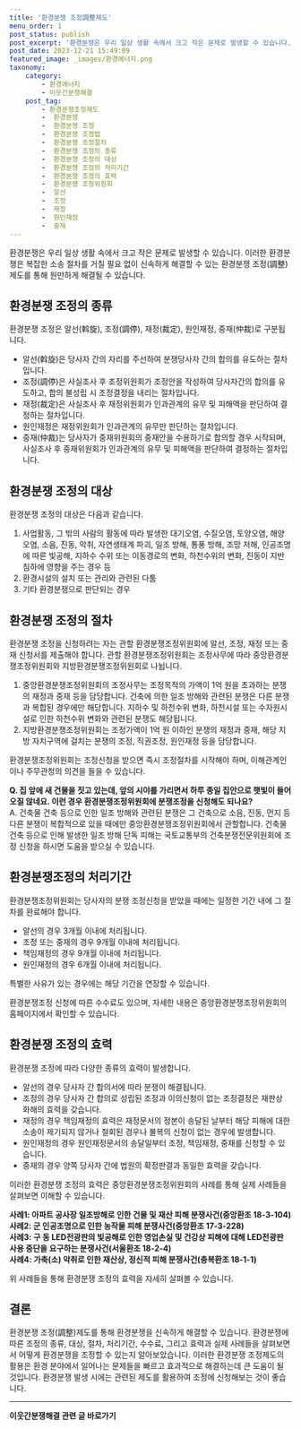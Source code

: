 ```yaml
---
title: '환경분쟁 조정調整제도'
menu_order: 1
post_status: publish
post_excerpt: '환경분쟁은 우리 일상 생활 속에서 크고 작은 문제로 발생할 수 있습니다. 이러한 환경분쟁은 복잡한 소송 절차를 거칠 필요 없이 신속하게 해결할 수 있는 환경분쟁 조정 調整 제도를 통해 원만하게 해결될 수 있습니다.'
post_date: 2023-12-21 15:49:09
featured_image: _images/환경에너지.png
taxonomy:
    category:
        - 환경에너지
        - 이웃간분쟁해결
    post_tag:
        - 환경분쟁조정제도
        -  환경분쟁
        -  환경분쟁 조정
        -  환경분쟁 조정법
        -  환경분쟁 조정절차
        -  환경분쟁 조정의 종류
        -  환경분쟁 조정의 대상
        -  환경분쟁 조정의 처리기간
        -  환경분쟁 조정의 효력
        -  환경분쟁 조정위원회
        -  알선
        -  조정
        -  재정
        -  원인재정
        -  중재
---
```



환경분쟁은 우리 일상 생활 속에서 크고 작은 문제로 발생할 수 있습니다. 이러한 환경분쟁은 복잡한 소송 절차를 거칠 필요 없이 신속하게 해결할 수 있는 환경분쟁 조정(調整)제도를 통해 원만하게 해결될 수 있습니다.

## 환경분쟁 조정의 종류

환경분쟁 조정은 알선(斡旋), 조정(調停), 재정(裁定), 원인재정, 중재(仲裁)로 구분됩니다.

- 알선(斡旋)은 당사자 간의 자리를 주선하여 분쟁당사자 간의 합의를 유도하는 절차입니다.
- 조정(調停)은 사실조사 후 조정위원회가 조정안을 작성하여 당사자간의 합의를 유도하고, 합의 불성립 시 조정결정을 내리는 절차입니다.
- 재정(裁定)은 사실조사 후 재정위원회가 인과관계의 유무 및 피해액을 판단하여 결정하는 절차입니다.
- 원인재정은 재정위원회가 인과관계의 유무만 판단하는 절차입니다.
- 중재(仲裁)는 당사자가 중재위원회의 중재안을 수용하기로 합의할 경우 시작되며, 사실조사 후 중재위원회가 인과관계의 유무 및 피해액을 판단하여 결정하는 절차입니다.

## 환경분쟁 조정의 대상

환경분쟁 조정의 대상은 다음과 같습니다.

1. 사업활동, 그 밖의 사람의 활동에 따라 발생한 대기오염, 수질오염, 토양오염, 해양오염, 소음, 진동, 악취, 자연생태계 파괴, 일조 방해, 통풍 방해, 조망 저해, 인공조명에 따른 빛공해, 지하수 수위 또는 이동경로의 변화, 하천수위의 변화, 진동이 지반침하에 영향을 주는 경우 등
2. 환경시설의 설치 또는 관리와 관련된 다툼
3. 기타 환경분쟁으로 판단되는 경우

## 환경분쟁 조정의 절차

환경분쟁 조정을 신청하려는 자는 관할 환경분쟁조정위원회에 알선, 조정, 재정 또는 중재 신청서를 제출해야 합니다. 관할 환경분쟁조정위원회는 조정사무에 따라 중앙환경분쟁조정위원회와 지방환경분쟁조정위원회로 나뉩니다.

1. 중앙환경분쟁조정위원회의 조정사무는 조정목적의 가액이 1억 원을 초과하는 분쟁의 재정과 중재 등을 담당합니다. 건축에 의한 일조 방해와 관련된 분쟁은 다른 분쟁과 복합된 경우에만 해당합니다. 지하수 및 하천수위 변화, 하천시설 또는 수자원시설로 인한 하천수위 변화와 관련된 분쟁도 해당됩니다.
2. 지방환경분쟁조정위원회는 조정가액이 1억 원 이하인 분쟁의 재정과 중재, 해당 지방 자치구역에 걸치는 분쟁의 조정, 직권조정, 원인재정 등을 담당합니다.

환경분쟁조정위원회는 조정신청을 받으면 즉시 조정절차를 시작해야 하며, 이해관계인이나 주무관청의 의견을 들을 수 있습니다.

**Q. 집 앞에 새 건물을 짓고 있는데, 앞의 시야를 가리면서 하루 종일 집안으로 햇빛이 들어오질 않네요. 이런 경우 환경분쟁조정위원회에 분쟁조정을 신청해도 되나요?**  
A. 건축물 건축 등으로 인한 일조 방해와 관련된 분쟁은 그 건축으로 소음, 진동, 먼지 등 다른 분쟁이 복합적으로 있을 때에만 중앙환경분쟁조정위원회에서 관할합니다. 건축물 건축 등으로 인해 발생한 일조 방해 단독 피해는 국토교통부의 건축분쟁전문위원회에 조정 신청을 하시면 도움을 받으실 수 있습니다.

## 환경분쟁조정의 처리기간

환경분쟁조정위원회는 당사자의 분쟁 조정신청을 받았을 때에는 일정한 기간 내에 그 절차를 완료해야 합니다.

- 알선의 경우 3개월 이내에 처리됩니다.
- 조정 또는 중재의 경우 9개월 이내에 처리됩니다.
- 책임재정의 경우 9개월 이내에 처리됩니다.
- 원인재정의 경우 6개월 이내에 처리됩니다.

특별한 사유가 있는 경우에는 해당 기간을 연장할 수 있습니다.

환경분쟁조정 신청에 따른 수수료도 있으며, 자세한 내용은 중앙환경분쟁조정위원회의 홈페이지에서 확인할 수 있습니다.

## 환경분쟁 조정의 효력

환경분쟁 조정에 따라 다양한 종류의 효력이 발생합니다.

- 알선의 경우 당사자 간 합의서에 따라 분쟁이 해결됩니다.
- 조정의 경우 당사자 간 합의로 성립된 조정과 이의신청이 없는 조정결정은 재판상 화해의 효력을 갖습니다.
- 재정의 경우 책임재정의 효력은 재정문서의 정본이 송달된 날부터 해당 피해에 대한 소송이 제기되지 않거나 철회된 경우나 불복의 신청이 없는 경우에 발생합니다.
- 원인재정의 경우 원인재정문서의 송달일부터 조정, 책임재정, 중재를 신청할 수 있습니다.
- 중재의 경우 양쪽 당사자 간에 법원의 확정판결과 동일한 효력을 갖습니다.

이러한 환경분쟁 조정의 효력은 중앙환경분쟁조정위원회의 사례를 통해 실제 사례들을 살펴보면 이해할 수 있습니다.

**사례1: 아파트 공사장 일조방해로 인한 건물 및 재산 피해 분쟁사건(중앙환조 18-3-104)**  
**사례2: 군 인공조명으로 인한 농작물 피해 분쟁사건(중앙환조 17-3-228)**  
**사례3: 구 동 LED전광판의 빛공해로 인한 영업손실 및 건강상 피해에 대해 LED전광판 사용 중단을 요구하는 분쟁사건(서울환조 18-2-4)**  
**사례4: 가축(소) 악취로 인한 재산상, 정신적 피해 분쟁사건(충복환조 18-1-1)**

위 사례들을 통해 환경분쟁 조정의 효력을 자세히 살펴볼 수 있습니다.

## 결론

환경분쟁 조정(調整)제도를 통해 환경분쟁을 신속하게 해결할 수 있습니다. 환경분쟁에 따른 조정의 종류, 대상, 절차, 처리기간, 수수료, 그리고 효력과 실제 사례들을 살펴보면서 어떻게 환경분쟁을 조정할 수 있는지 알아보았습니다. 이러한 환경분쟁 조정제도의 활용은 환경 분야에서 일어나는 문제들을 빠르고 효과적으로 해결하는데 큰 도움이 될 것입니다. 환경분쟁 발생 시에는 관련된 제도를 활용하여 조정에 신청해보는 것이 좋습니다.
<!-- wp:separator -->
<hr class="wp-block-separator has-alpha-channel-opacity"/>
<!-- /wp:separator -->

<!-- wp:group {"backgroundColor":"base","layout":{"type":"constrained"}} -->
<div class="wp-block-group has-base-background-color has-background"><!-- wp:paragraph {"align":"center","fontSize":"medium"} -->
<p class="has-text-align-center has-large-font-size"><strong>이웃간분쟁해결 관련 글 바로가기</strong></p>
<!-- /wp:paragraph -->


<!-- wp:latest-posts
{"categories":[{"id":35111,"count":19,"description":"","link":"https://uknowlaw.com/category/%ec%9d%b4%ec%9b%83%ea%b0%84%eb%b6%84%ec%9f%81%ed%95%b4%ea%b2%b0/","name":"이웃간분쟁해결","slug":"이웃간분쟁해결","taxonomy":"category","parent":0,"meta":[],"_links":{"self":[{"href":"https://uknowlaw.com/wp-json/wp/v2/categories/35111"}],"collection":[{"href":"https://uknowlaw.com/wp-json/wp/v2/categories"}],"about":[{"href":"https://uknowlaw.com/wp-json/wp/v2/taxonomies/category"}],"wp:post_type":[{"href":"https://uknowlaw.com/wp-json/wp/v2/posts?categories=35111"}],"curies":[{"name":"wp","href":"https://api.w.org/{rel}","templated":true}]}}],"postsToShow":100,"excerptLength":28,"postLayout":"grid","columns":2,"featuredImageAlign":"left","featuredImageSizeSlug":"large","fontSize":"small"} /--></div>
<!-- /wp:group -->